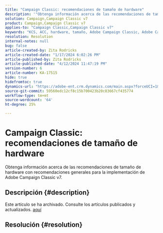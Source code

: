 ```yaml
---
title: "Campaign Classic: recomendaciones de tamaño de hardware"
description: '"Obtenga información acerca de las recomendaciones de tamaño de hardware para Adobe Campaign Classic v7".'
solution: Campaign,Campaign Classic v7
product: Campaign,Campaign Classic v7
applies-to: "Campaign Classic,Campaign Classic v7"
keywords: "KCS, ACC, hardware, tamaño, Adobe Campaign Classic, Adobe Campaign Classic v7, recomendaciones, prácticas recomendadas"
resolution: Resolution
internal-notes: null
bug: false
article-created-by: Zita Rodricks
article-created-date: "1/17/2024 6:02:26 PM"
article-published-by: Zita Rodricks
article-published-date: "4/12/2024 11:47:19 PM"
version-number: 6
article-number: KA-17515
hide: true
hidefromtoc: true
dynamics-url: "https://adobe-ent.crm.dynamics.com/main.aspx?forceUCI=1&pagetype=entityrecord&etn=knowledgearticle&id=d9e20f8f-62b5-ee11-a569-6045bd006239"
source-git-commit: 59560edc12cf8c15b700423b20c83667cf435774
workflow-type: tm+mt
source-wordcount: '64'
ht-degree: 25%

---
```


# Campaign Classic: recomendaciones de tamaño de hardware


Obtenga información acerca de las recomendaciones de tamaño de hardware con recomendaciones generales para la implementación de Adobe Campaign Classic v7.

## Descripción {#description}

Este artículo se ha archivado. Consulte los artículos publicados y actualizados. [aquí](https://experienceleague.adobe.com/search.html?lang=es#sort=relevancy)

## Resolución {#resolution}

